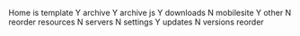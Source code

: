 Home is template
Y archive
Y archive js
Y downloads
N mobilesite
Y other
N reorder resources
N servers
N settings
Y updates
N versions reorder